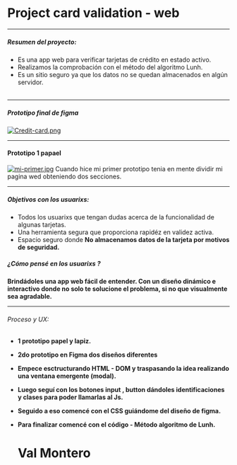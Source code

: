 # Project card validation - web 

------------
##### Resumen del proyecto:
- Es una app web para verificar tarjetas de crédito en estado activo.
- Realizamos la comprobación con el método del algoritmo Lunh.
- Es un sitio seguro ya que los datos no se quedan almacenados en algún servidor.<br><br>

------------


##### Prototipo final de figma
[![Credit-card.png](https://i.postimg.cc/pr45JT2f/Credit-card.png)](https://postimg.cc/wR5B69RM)

------------
#### Prototipo 1 papael

[![mi-primer.jpg](https://i.postimg.cc/K8bdv5b2/mi-primer.jpg)](https://postimg.cc/0bttVDrW)
Cuando hice mi primer prototipo tenia en mente dividir mi pagina wed obteniendo dos secciones.

------------

#####  Objetivos con los usuarixs:

- Todos los usuarixs que tengan dudas acerca de la funcionalidad de algunas tarjetas.
- Una herramienta segura que proporciona rapidéz en validez activa.
- Espacio seguro donde <b> No almacenamos datos de la tarjeta por motivos de seguridad.
#####  ¿Cómo pensé en los usuarixs ?
Brindádoles una app web fácil de entender. Con un diseño dinámico e interactivo donde  no solo te solucione el problema, si no que visualmente sea agradable.

------------


 ###### Proceso y UX:
-   1 prototipo papel y lapiz.
-   2do prototipo en Figma  dos diseños diferentes 
-   Empece esctructurando HTML - DOM y traspasando la idea realizando una ventana emergente (modal).
-   Luego seguí con los botones  input , button   dándoles identificaciones y clases para poder llamarlas al Js.
-   Seguido a eso comencé con el  CSS   guiándome del  diseño de figma. 
- Para finalizar  comencé con el código -  Método algoritmo de Lunh.


  # Val Montero
